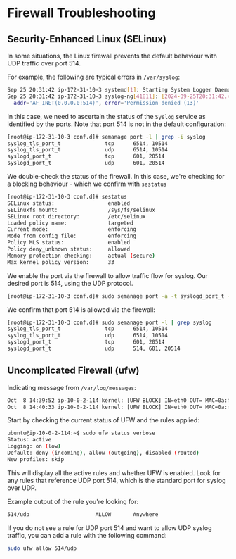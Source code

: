 # Firewall Troubleshooting

## Security-Enhanced Linux (SELinux)

In some situations, the Linux firewall prevents the default behaviour with UDP traffic over port 514. 

For example, the following are typical errors in `/var/syslog`:
```bash
Sep 25 20:31:42 ip-172-31-10-3 systemd[1]: Starting System Logger Daemon...
Sep 25 20:31:42 ip-172-31-10-3 syslog-ng[41811]: [2024-09-25T20:31:42.401476] Error binding socket;
  addr='AF_INET(0.0.0.0:514)', error='Permission denied (13)'
```

In this case, we need to ascertain the status of the `Syslog` service as identified by the ports. Note that port 514 is not in the default configuration: 
```bash
[root@ip-172-31-10-3 conf.d]# semanage port -l | grep -i syslog
syslog_tls_port_t              tcp      6514, 10514
syslog_tls_port_t              udp      6514, 10514
syslogd_port_t                 tcp      601, 20514
syslogd_port_t                 udp      601, 20514
```

We double-check the status of the firewall. In this case, we're checking for a blocking behaviour - which we confirm with `sestatus`
```bash
[root@ip-172-31-10-3 conf.d]# sestatus
SELinux status:                 enabled
SELinuxfs mount:                /sys/fs/selinux
SELinux root directory:         /etc/selinux
Loaded policy name:             targeted
Current mode:                   enforcing
Mode from config file:          enforcing
Policy MLS status:              enabled
Policy deny_unknown status:     allowed
Memory protection checking:     actual (secure)
Max kernel policy version:      33
```

We enable the port via the firewall to allow traffic flow for syslog. Our desired port is 514, using the UDP protocol.
```bash
[root@ip-172-31-10-3 conf.d]# sudo semanage port -a -t syslogd_port_t -p udp 514
```
We confirm that port 514 is allowed via the firewall:
```bash
[root@ip-172-31-10-3 conf.d]# sudo semanage port -l | grep syslog
syslog_tls_port_t              tcp      6514, 10514
syslog_tls_port_t              udp      6514, 10514
syslogd_port_t                 tcp      601, 20514
syslogd_port_t                 udp      514, 601, 20514
```

## Uncomplicated Firewall (ufw)

Indicating message from `/var/log/messages`:

```bash
Oct  8 14:39:52 ip-10-0-2-114 kernel: [UFW BLOCK] IN=eth0 OUT= MAC=0a:ff:f4:c4:fe:89:0a:ff:d7:7e:56:a3:08:00 SRC=65.49.1.62 DST=10.0.2.114 LEN=40 TOS=0x00 PREC=0x00 TTL=239 ID=54321 PROTO=TCP SPT=43887 DPT=80 WINDOW=65535 RES=0x00 SYN URGP=0 
Oct  8 14:40:33 ip-10-0-2-114 kernel: [UFW BLOCK] IN=eth0 OUT= MAC=0a:ff:f4:c4:fe:89:0a:ff:d7:7e:56:a3:08:00 SRC=45.79.98.252 DST=10.0.2.114 LEN=44 TOS=0x00 PREC=0x00 TTL=240 ID=54321 PROTO=TCP SPT=35766 DPT=80 WINDOW=65535 RES=0x00 SYN URGP=0  
```

Start by checking the current status of UFW and the rules applied:

```bash
ubuntu@ip-10-0-2-114:~$ sudo ufw status verbose
Status: active
Logging: on (low)
Default: deny (incoming), allow (outgoing), disabled (routed)
New profiles: skip
```

This will display all the active rules and whether UFW is enabled. Look for any rules that reference UDP port 514, which is the standard port for syslog over UDP.

Example output of the rule you're looking for:

```bash
514/udp                     ALLOW       Anywhere
```

If you do not see a rule for UDP port 514 and want to allow UDP syslog traffic, you can add a rule with the following command:

```bash
sudo ufw allow 514/udp
```